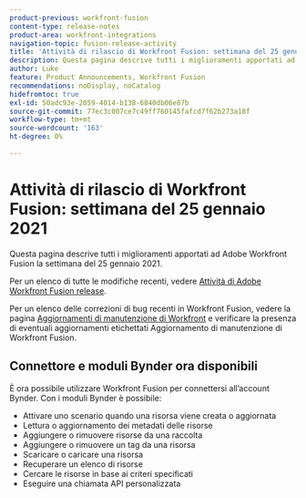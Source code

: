 ```yaml
---
product-previous: workfront-fusion
content-type: release-notes
product-area: workfront-integrations
navigation-topic: fusion-release-activity
title: 'Attività di rilascio di Workfront Fusion: settimana del 25 gennaio 2021'
description: Questa pagina descrive tutti i miglioramenti apportati ad Adobe Workfront Fusion la settimana del 25 gennaio 2021.
author: Luke
feature: Product Announcements, Workfront Fusion
recommendations: noDisplay, noCatalog
hidefromtoc: true
exl-id: 50adc93e-2059-4014-b138-6840db06e87b
source-git-commit: 77ec3c007ce7c49ff760145fafcd7f62b273a18f
workflow-type: tm+mt
source-wordcount: '163'
ht-degree: 0%

---
```


# Attività di rilascio di Workfront Fusion: settimana del 25 gennaio 2021

Questa pagina descrive tutti i miglioramenti apportati ad Adobe Workfront Fusion la settimana del 25 gennaio 2021.

Per un elenco di tutte le modifiche recenti, vedere [Attività di Adobe Workfront Fusion release](/help/workfront-fusion/fusion-product-releases/fusion-release-activity.md).

Per un elenco delle correzioni di bug recenti in Workfront Fusion, vedere la pagina [Aggiornamenti di manutenzione di Workfront](https://experienceleague.adobe.com/docs/workfront-known-issues/releases/current-updates.html?lang=it) e verificare la presenza di eventuali aggiornamenti etichettati Aggiornamento di manutenzione di Workfront Fusion.

## Connettore e moduli Bynder ora disponibili

È ora possibile utilizzare Workfront Fusion per connettersi all’account Bynder. Con i moduli Bynder è possibile:

* Attivare uno scenario quando una risorsa viene creata o aggiornata
* Lettura o aggiornamento dei metadati delle risorse
* Aggiungere o rimuovere risorse da una raccolta
* Aggiungere o rimuovere un tag da una risorsa
* Scaricare o caricare una risorsa
* Recuperare un elenco di risorse
* Cercare le risorse in base ai criteri specificati
* Eseguire una chiamata API personalizzata
